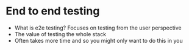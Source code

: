 # End to end testing

- What is e2e testing? Focuses on testing from the user perspective
- The value of testing the whole stack
- Often takes more time and so you might only want to do this in you
